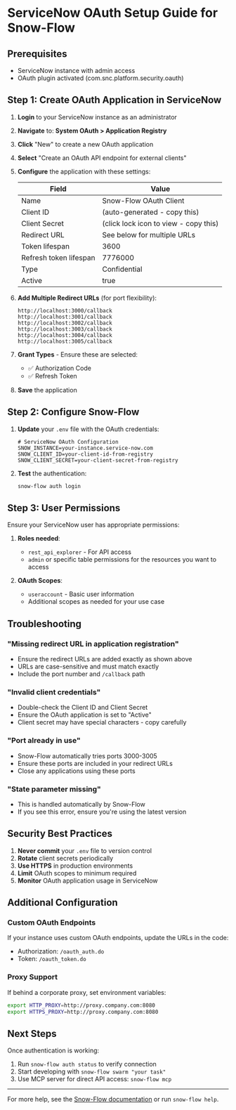 # ServiceNow OAuth Setup Guide for Snow-Flow

## Prerequisites
- ServiceNow instance with admin access
- OAuth plugin activated (com.snc.platform.security.oauth)

## Step 1: Create OAuth Application in ServiceNow

1. **Login** to your ServiceNow instance as an administrator

2. **Navigate** to: **System OAuth > Application Registry**

3. **Click** "New" to create a new OAuth application

4. **Select** "Create an OAuth API endpoint for external clients"

5. **Configure** the application with these settings:

   | Field | Value |
   |-------|-------|
   | Name | Snow-Flow OAuth Client |
   | Client ID | (auto-generated - copy this) |
   | Client Secret | (click lock icon to view - copy this) |
   | Redirect URL | See below for multiple URLs |
   | Token lifespan | 3600 |
   | Refresh token lifespan | 7776000 |
   | Type | Confidential |
   | Active | true |

6. **Add Multiple Redirect URLs** (for port flexibility):
   ```
   http://localhost:3000/callback
   http://localhost:3001/callback
   http://localhost:3002/callback
   http://localhost:3003/callback
   http://localhost:3004/callback
   http://localhost:3005/callback
   ```

7. **Grant Types** - Ensure these are selected:
   - ✅ Authorization Code
   - ✅ Refresh Token

8. **Save** the application

## Step 2: Configure Snow-Flow

1. **Update** your `.env` file with the OAuth credentials:
   ```env
   # ServiceNow OAuth Configuration
   SNOW_INSTANCE=your-instance.service-now.com
   SNOW_CLIENT_ID=your-client-id-from-registry
   SNOW_CLIENT_SECRET=your-client-secret-from-registry
   ```

2. **Test** the authentication:
   ```bash
   snow-flow auth login
   ```

## Step 3: User Permissions

Ensure your ServiceNow user has appropriate permissions:

1. **Roles needed**:
   - `rest_api_explorer` - For API access
   - `admin` or specific table permissions for the resources you want to access

2. **OAuth Scopes**:
   - `useraccount` - Basic user information
   - Additional scopes as needed for your use case

## Troubleshooting

### "Missing redirect URL in application registration"
- Ensure the redirect URLs are added exactly as shown above
- URLs are case-sensitive and must match exactly
- Include the port number and `/callback` path

### "Invalid client credentials"
- Double-check the Client ID and Client Secret
- Ensure the OAuth application is set to "Active"
- Client secret may have special characters - copy carefully

### "Port already in use"
- Snow-Flow automatically tries ports 3000-3005
- Ensure these ports are included in your redirect URLs
- Close any applications using these ports

### "State parameter missing"
- This is handled automatically by Snow-Flow
- If you see this error, ensure you're using the latest version

## Security Best Practices

1. **Never commit** your `.env` file to version control
2. **Rotate** client secrets periodically
3. **Use HTTPS** in production environments
4. **Limit** OAuth scopes to minimum required
5. **Monitor** OAuth application usage in ServiceNow

## Additional Configuration

### Custom OAuth Endpoints
If your instance uses custom OAuth endpoints, update the URLs in the code:
- Authorization: `/oauth_auth.do`
- Token: `/oauth_token.do`

### Proxy Support
If behind a corporate proxy, set environment variables:
```bash
export HTTP_PROXY=http://proxy.company.com:8080
export HTTPS_PROXY=http://proxy.company.com:8080
```

## Next Steps

Once authentication is working:
1. Run `snow-flow auth status` to verify connection
2. Start developing with `snow-flow swarm "your task"`
3. Use MCP server for direct API access: `snow-flow mcp`

---

For more help, see the [Snow-Flow documentation](./README.md) or run `snow-flow help`.
